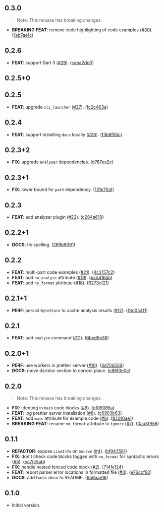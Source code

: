 ## 0.3.0

> Note: This release has breaking changes.

 - **BREAKING** **FEAT**: remove code highlighting of code examples ([#30](https://github.com/blaugold/daco/issues/30)). ([1ab7ae1c](https://github.com/blaugold/daco/commit/1ab7ae1ca12369fb16cbc887c522dac4f3e5b193))

## 0.2.6

 - **FEAT**: support Dart 3 ([#29](https://github.com/blaugold/daco/issues/29)). ([caea2dc0](https://github.com/blaugold/daco/commit/caea2dc0a751ba3a241f04fd52fbca9de69a9d60))

## 0.2.5+0

## 0.2.5

 - **FEAT**: upgrade `cli_launcher` ([#27](https://github.com/blaugold/daco/issues/27)). ([fc2c463e](https://github.com/blaugold/daco/commit/fc2c463e336cdacc721da8acecff04341ccb4238))

## 0.2.4

 - **FEAT**: support installing `daco` locally ([#26](https://github.com/blaugold/daco/issues/26)). ([f3b9f50c](https://github.com/blaugold/daco/commit/f3b9f50cdd5f23ecd7c5ed9316e8f5aadb9efd51))

## 0.2.3+2

 - **FIX**: upgrade `analyzer` dependencies. ([d767ee2c](https://github.com/blaugold/daco/commit/d767ee2c0919c501ae15879efd23829a81e1f684))

## 0.2.3+1

 - **FIX**: lower bound for `path` dependency. ([131e70af](https://github.com/blaugold/daco/commit/131e70af028cefae9dec1eccf7b0d147eef662e9))

## 0.2.3

 - **FEAT**: add analyzer plugin ([#22](https://github.com/blaugold/daco/issues/22)). ([c284a619](https://github.com/blaugold/daco/commit/c284a619cba1e35e8423d94f68fa6dca0708723a))

## 0.2.2+1

 - **DOCS**: fix spelling. ([269b8091](https://github.com/blaugold/daco/commit/269b8091e40319a5edc8b5a2877c05420c24223b))

## 0.2.2

 - **FEAT**: multi-part code examples ([#21](https://github.com/blaugold/daco/issues/21)). ([4c3157c2](https://github.com/blaugold/daco/commit/4c3157c2c3bdc1f9f8825fffa0371559a8e76aae))
 - **FEAT**: add `no_analyze` attribute ([#19](https://github.com/blaugold/daco/issues/19)). ([bcd41bbb](https://github.com/blaugold/daco/commit/bcd41bbb7cf22058bceeb332bd2874e7fcfac7ee))
 - **FEAT**: add `no_format` attribute ([#18](https://github.com/blaugold/daco/issues/18)). ([6273cf21](https://github.com/blaugold/daco/commit/6273cf214237a4e119fd329af3e45c7af0fba320))

## 0.2.1+1

 - **PERF**: persist `ByteStore` to cache analysis results ([#12](https://github.com/blaugold/daco/issues/12)). ([f8d054f1](https://github.com/blaugold/daco/commit/f8d054f193b0d95eaf3a36e6981db3ff18efe62d))

## 0.2.1

 - **FEAT**: add `analyze` command ([#11](https://github.com/blaugold/daco/issues/11)). ([6bed9e38](https://github.com/blaugold/daco/commit/6bed9e3898451656062a78313ea0bcc5e5e2f745))

## 0.2.0+1

 - **PERF**: use workers in prettier server ([#10](https://github.com/blaugold/daco/issues/10)). ([3d70b506](https://github.com/blaugold/daco/commit/3d70b50665a5301631fc00e1b01603de1fa07cde))
 - **DOCS**: move dartdoc section to correct place. ([c66f0e0c](https://github.com/blaugold/daco/commit/c66f0e0c72c165911df22c65291d22696ca0508a))

## 0.2.0

> Note: This release has breaking changes.

 - **FIX**: identing in `main` code blocks ([#9](https://github.com/blaugold/daco/issues/9)). ([ef09065a](https://github.com/blaugold/daco/commit/ef09065ae41aa657bcbcdc11882ff242f3047b59))
 - **FEAT**: log prettier server installation ([#8](https://github.com/blaugold/daco/issues/8)). ([c6903b63](https://github.com/blaugold/daco/commit/c6903b636a2adc864974c8046e8f82eed0cce112))
 - **FEAT**: add `main` attribute for example code ([#6](https://github.com/blaugold/daco/issues/6)). ([82010ae1](https://github.com/blaugold/daco/commit/82010ae1e62c515f4f7b1c64ab9f06e603d6fccf))
 - **BREAKING** **FEAT**: rename `no_format` attribute to `ignore` ([#7](https://github.com/blaugold/daco/issues/7)). ([0aa3f956](https://github.com/blaugold/daco/commit/0aa3f95648580387310985ce42f0480d2d869187))

## 0.1.1

 - **REFACTOR**: expose `LineInfo` on `Source` ([#4](https://github.com/blaugold/daco/issues/4)). ([bf943581](https://github.com/blaugold/daco/commit/bf94358147c0bf3e39e338d2f7f3c424a04a8aa6))
 - **FIX**: don't check code blocks tagged with `no_format` for syntactic errors ([#5](https://github.com/blaugold/daco/issues/5)). ([ea7fc5ab](https://github.com/blaugold/daco/commit/ea7fc5aba02c31d17444c2998536de18ea363138))
 - **FIX**: handle nested fenced code block ([#2](https://github.com/blaugold/daco/issues/2)). ([714fe124](https://github.com/blaugold/daco/commit/714fe1244b2536b96f7a64528f6b1a4a73d51d0e))
 - **FEAT**: report parser error locations in formatted file ([#3](https://github.com/blaugold/daco/issues/3)). ([e76ccf92](https://github.com/blaugold/daco/commit/e76ccf921be84408be1e2da91ec68d4f010e3304))
 - **DOCS**: add basic docs to README. ([6b9aae16](https://github.com/blaugold/daco/commit/6b9aae1655b453cf008423b8b15e35615b61b8a3))

## 0.1.0

- Initial version.
